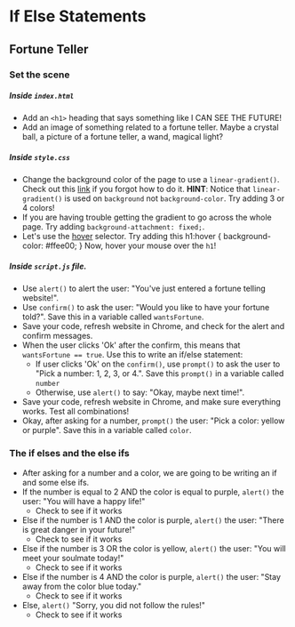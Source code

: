 # If Else Statements

## Fortune Teller
### Set the scene

##### Inside `index.html`
* Add an `<h1>` heading that says something like I CAN SEE THE FUTURE!
* Add an image of something related to a fortune teller. Maybe a crystal ball, a picture of a fortune teller, a wand, magical light?

##### Inside `style.css`
* Change the background color of the page to use a `linear-gradient()`. Check out this [link](https://www.w3schools.com/css/css3_gradients.asp) if you forgot how to do it. **HINT**: Notice that `linear-gradient()` is used on `background` not `background-color`. Try adding 3 or 4 colors!
* If you are having trouble getting the gradient to go across the whole page. Try adding `background-attachment: fixed;`.
* Let's use the [hover](https://www.w3schools.com/cssref/sel_hover.asp) selector. Try adding this
        h1:hover {
           background-color: #ffee00;
        }
 Now, hover your mouse over the `h1`!
 
##### Inside `script.js` file.
* Use `alert()` to alert the user: "You've just entered a fortune telling website!".
* Use `confirm()` to ask the user: "Would you like to have your fortune told?". Save this in a variable called `wantsFortune`.
* Save your code, refresh website in Chrome, and check for the alert and confirm messages.
* When the user clicks 'Ok' after the confirm, this means that `wantsFortune == true`. Use this to write an if/else statement: 
  * If user clicks 'Ok' on the `confirm()`, use `prompt()` to ask the user to "Pick a number: 1, 2, 3, or 4.". Save this `prompt()` in a variable called `number`
  * Otherwise, use `alert()` to say: "Okay, maybe next time!". 
* Save your code, refresh website in Chrome, and make sure everything works. Test all combinations!
* Okay, after asking for a number, `prompt()` the user: "Pick a color: yellow or purple". Save this in a variable called `color`.

### The if elses and the else ifs
* After asking for a number and a color, we are going to be writing an if and some else ifs.
* If the number is equal to 2 AND the color is equal to purple, `alert()` the user: "You will have a happy life!"
  * Check to see if it works
* Else if the number is 1 AND the color is purple, `alert()` the user: "There is great danger in your future!"
  * Check to see if it works
* Else if the number is 3 OR the color is yellow, `alert()` the user: "You will meet your soulmate today!"
  * Check to see if it works
* Else if the number is 4 AND the color is purple, `alert()` the user: "Stay away from the color blue today."
  * Check to see if it works
* Else, `alert()` "Sorry, you did not follow the rules!"
  * Check to see if it works

